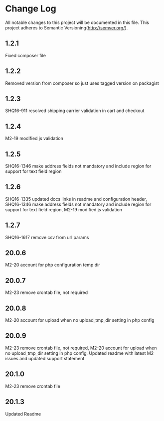 # Change Log
All notable changes to this project will be documented in this file.
This project adheres to Semantic Versioning(http://semver.org/).

## 1.2.1 
Fixed composer file

## 1.2.2
Removed version from composer so just uses tagged version on packagist

## 1.2.3
SHQ16-911 resolved shipping carrier validation in cart and checkout

## 1.2.4
M2-19 modified js validation

## 1.2.5
SHQ16-1346 make address fields not mandatory and include region for support for text field region

## 1.2.6
SHQ16-1335 updated docs links in readme and configuration header,  SHQ16-1346 make address fields not mandatory and include region for support for text field region, M2-19 modified js validation

## 1.2.7
SHQ16-1617 remove csv from url params

## 20.0.6
M2-20 account for php configuration temp dir

## 20.0.7
M2-23 remove crontab file, not required

## 20.0.8
M2-20 account for upload when no upload_tmp_dir setting in php config

## 20.0.9
M2-23 remove crontab file, not required, M2-20 account for upload when no upload_tmp_dir setting in php config, Updated readme with latest M2 issues and updated support statement

## 20.1.0
M2-23 remove crontab file

## 20.1.3
Updated Readme
